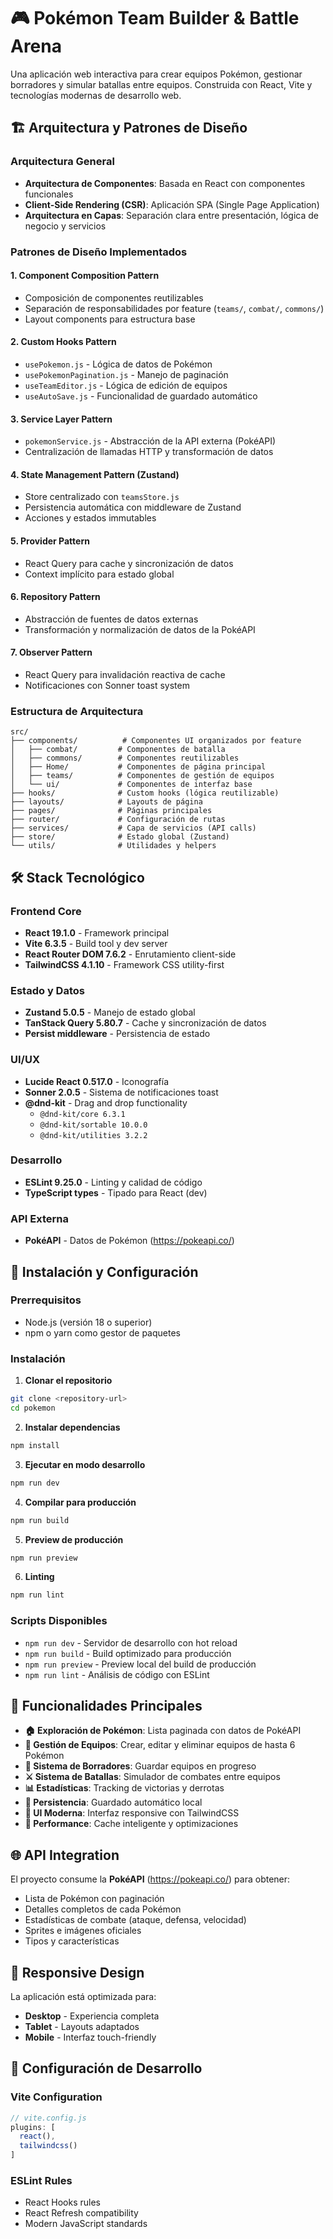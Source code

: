 # 🎮 Pokémon Team Builder & Battle Arena

Una aplicación web interactiva para crear equipos Pokémon, gestionar borradores y simular batallas entre equipos. Construida con React, Vite y tecnologías modernas de desarrollo web.

## 🏗️ Arquitectura y Patrones de Diseño

### **Arquitectura General**
- **Arquitectura de Componentes**: Basada en React con componentes funcionales
- **Client-Side Rendering (CSR)**: Aplicación SPA (Single Page Application)  
- **Arquitectura en Capas**: Separación clara entre presentación, lógica de negocio y servicios

### **Patrones de Diseño Implementados**

#### 1. **Component Composition Pattern**
- Composición de componentes reutilizables
- Separación de responsabilidades por feature (`teams/`, `combat/`, `commons/`)
- Layout components para estructura base

#### 2. **Custom Hooks Pattern**
- `usePokemon.js` - Lógica de datos de Pokémon
- `usePokemonPagination.js` - Manejo de paginación
- `useTeamEditor.js` - Lógica de edición de equipos
- `useAutoSave.js` - Funcionalidad de guardado automático

#### 3. **Service Layer Pattern**
- `pokemonService.js` - Abstracción de la API externa (PokéAPI)
- Centralización de llamadas HTTP y transformación de datos

#### 4. **State Management Pattern (Zustand)**
- Store centralizado con `teamsStore.js`
- Persistencia automática con middleware de Zustand
- Acciones y estados immutables

#### 5. **Provider Pattern**
- React Query para cache y sincronización de datos
- Context implícito para estado global

#### 6. **Repository Pattern**
- Abstracción de fuentes de datos externas
- Transformación y normalización de datos de la PokéAPI

#### 7. **Observer Pattern**
- React Query para invalidación reactiva de cache
- Notificaciones con Sonner toast system

### **Estructura de Arquitectura**

```
src/
├── components/          # Componentes UI organizados por feature
│   ├── combat/         # Componentes de batalla
│   ├── commons/        # Componentes reutilizables
│   ├── Home/           # Componentes de página principal
│   ├── teams/          # Componentes de gestión de equipos
│   └── ui/             # Componentes de interfaz base
├── hooks/              # Custom hooks (lógica reutilizable)
├── layouts/            # Layouts de página
├── pages/              # Páginas principales
├── router/             # Configuración de rutas
├── services/           # Capa de servicios (API calls)
├── store/              # Estado global (Zustand)
└── utils/              # Utilidades y helpers
```

## 🛠️ Stack Tecnológico

### **Frontend Core**
- **React 19.1.0** - Framework principal
- **Vite 6.3.5** - Build tool y dev server
- **React Router DOM 7.6.2** - Enrutamiento client-side
- **TailwindCSS 4.1.10** - Framework CSS utility-first

### **Estado y Datos**
- **Zustand 5.0.5** - Manejo de estado global
- **TanStack Query 5.80.7** - Cache y sincronización de datos
- **Persist middleware** - Persistencia de estado

### **UI/UX**
- **Lucide React 0.517.0** - Iconografía
- **Sonner 2.0.5** - Sistema de notificaciones toast
- **@dnd-kit** - Drag and drop functionality
  - `@dnd-kit/core 6.3.1`
  - `@dnd-kit/sortable 10.0.0`
  - `@dnd-kit/utilities 3.2.2`

### **Desarrollo**
- **ESLint 9.25.0** - Linting y calidad de código
- **TypeScript types** - Tipado para React (dev)

### **API Externa**
- **PokéAPI** - Datos de Pokémon (https://pokeapi.co/)

## 🚀 Instalación y Configuración

### **Prerrequisitos**
- Node.js (versión 18 o superior)
- npm o yarn como gestor de paquetes

### **Instalación**

1. **Clonar el repositorio**
```bash
git clone <repository-url>
cd pokemon
```

2. **Instalar dependencias**
```bash
npm install
```

3. **Ejecutar en modo desarrollo**
```bash
npm run dev
```

4. **Compilar para producción**
```bash
npm run build
```

5. **Preview de producción**
```bash
npm run preview
```

6. **Linting**
```bash
npm run lint
```

### **Scripts Disponibles**
- `npm run dev` - Servidor de desarrollo con hot reload
- `npm run build` - Build optimizado para producción
- `npm run preview` - Preview local del build de producción
- `npm run lint` - Análisis de código con ESLint

## 🎯 Funcionalidades Principales

- **🏠 Exploración de Pokémon**: Lista paginada con datos de PokéAPI
- **👥 Gestión de Equipos**: Crear, editar y eliminar equipos de hasta 6 Pokémon
- **📝 Sistema de Borradores**: Guardar equipos en progreso
- **⚔️ Sistema de Batallas**: Simulador de combates entre equipos
- **📊 Estadísticas**: Tracking de victorias y derrotas
- **💾 Persistencia**: Guardado automático local
- **🎨 UI Moderna**: Interfaz responsive con TailwindCSS
- **🚀 Performance**: Cache inteligente y optimizaciones

## 🌐 API Integration

El proyecto consume la **PokéAPI** (https://pokeapi.co/) para obtener:
- Lista de Pokémon con paginación
- Detalles completos de cada Pokémon
- Estadísticas de combate (ataque, defensa, velocidad)
- Sprites e imágenes oficiales
- Tipos y características

## 📱 Responsive Design

La aplicación está optimizada para:
- **Desktop** - Experiencia completa
- **Tablet** - Layouts adaptados
- **Mobile** - Interfaz touch-friendly

## 🔧 Configuración de Desarrollo

### **Vite Configuration**
```javascript
// vite.config.js
plugins: [
  react(),
  tailwindcss()
]
```

### **ESLint Rules**
- React Hooks rules
- React Refresh compatibility
- Modern JavaScript standards
